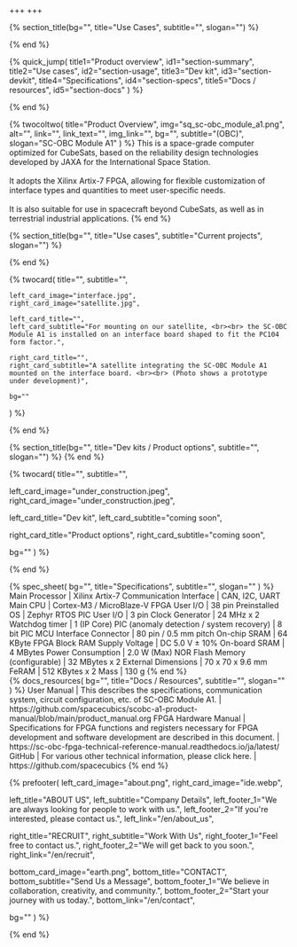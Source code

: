 +++
+++

{% section_title(bg="", title="Use Cases", subtitle="", slogan="") %}
<!--display element -->
{% end %}

{% quick_jump(
  title1="Product overview", id1="section-summary",
  title2="Use cases", id2="section-usage",
  title3="Dev kit", id3="section-devkit",
  title4="Specifications", id4="section-specs",
  title5="Docs / resources", id5="section-docs"
) %}
<!--display element -->
{% end %}

<section id="section-summary">
  {% twocoltwo(
    title="Product Overview",
    img="sq_sc-obc_module_a1.png",
    alt="",
    link="",
    link_text="",
    img_link="",
    bg="",
    subtitle="(OBC)",
    slogan="SC-OBC Module A1"
  ) %}
  This is a space-grade computer optimized for CubeSats, based on the reliability design technologies developed by JAXA for the International Space Station.
  <br><br>
  It adopts the Xilinx Artix-7 FPGA, allowing for flexible customization of interface types and quantities to meet user-specific needs. 
  <br><br>
  It is also suitable for use in spacecraft beyond CubeSats, as well as in terrestrial industrial applications.
  {% end %}
</section>

{% section_title(bg="", title="Use cases", subtitle="Current projects", slogan="") %}
<!--display element -->
{% end %}

<section id="section-usage">
  {% twocard(
    title="",
    subtitle="",
    
    left_card_image="interface.jpg",
    right_card_image="satellite.jpg",
    
    left_card_title="",
    left_card_subtitle="For mounting on our satellite, <br><br> the SC-OBC Module A1 is installed on an interface board shaped to fit the PC104 form factor.",
    
    right_card_title="",
    right_card_subtitle="A satellite integrating the SC-OBC Module A1 mounted on the interface board. <br><br> (Photo shows a prototype under development)",
    
    bg=""
  ) %}
  <!--display element -->
  {% end %}
</section>

<section id="section-devkit">
  {% section_title(bg="", title="Dev kits / Product options", subtitle="", slogan="") %}
  <!--display element -->
  {% end %}
</section>

{% twocard(
  title="",
  subtitle="",
  
  left_card_image="under_construction.jpeg",
  right_card_image="under_construction.jpeg",
  
  left_card_title="Dev kit",
  left_card_subtitle="coming soon",
  
  right_card_title="Product options",
  right_card_subtitle="coming soon",
  
  bg=""
) %}
<!--display element -->
{% end %}

<section id="section-specs">
  {% spec_sheet(
    bg="",
    title="Specifications",
    subtitle="",
    slogan=""
  ) %}
  Main Processor | Xilinx Artix-7
  Communication Interface | CAN, I2C, UART
  Main CPU | Cortex-M3 / MicroBlaze-V
  FPGA User I/O | 38 pin
  Preinstalled OS | Zephyr RTOS
  PIC User I/O | 3 pin
  Clock Generator | 24 MHz x 2
  Watchdog timer | 1 (IP Core)
  PIC (anomaly detection / system recovery) | 8 bit PIC MCU
  Interface Connector | 80 pin / 0.5 mm pitch
  On-chip SRAM | 64 KByte FPGA Block RAM
  Supply Voltage | DC 5.0 V ± 10%
  On-board SRAM | 4 MBytes
  Power Consumption | 2.0 W (Max)
  NOR Flash Memory (configurable) | 32 MBytes x 2
  External Dimensions | 70 x 70 x 9.6 mm
  FeRAM | 512 KBytes x 2
  Mass | 130 g
  {% end %}
</section>

<section id="section-docs">
  {% docs_resources(
    bg="",
    title="Docs / Resources",
    subtitle="",
    slogan=""
  ) %}
  User Manual | This describes the specifications, communication system, circuit configuration, etc. of SC-OBC Module A1. | https://github.com/spacecubics/scobc-a1-product-manual/blob/main/product_manual.org
  FPGA Hardware Manual | Specifications for FPGA functions and registers necessary for FPGA development and software development are described in this document. | https://sc-obc-fpga-technical-reference-manual.readthedocs.io/ja/latest/
  GitHub | For various other technical information, please click here. | https://github.com/spacecubics
  {% end %}
</section>

{% prefooter(
  left_card_image="about.png", 
  right_card_image="ide.webp",

  left_title="ABOUT US",
  left_subtitle="Company Details",
  left_footer_1="We are always looking for people to work with us.",
  left_footer_2="If you're interested, please contact us.",
  left_link="/en/about_us",

  right_title="RECRUIT",
  right_subtitle="Work With Us",
  right_footer_1="Feel free to contact us.",
  right_footer_2="We will get back to you soon.",
  right_link="/en/recruit",

  bottom_card_image="earth.png",
  bottom_title="CONTACT",
  bottom_subtitle="Send Us a Message",
  bottom_footer_1="We believe in collaboration, creativity, and community.",
  bottom_footer_2="Start your journey with us today.",
  bottom_link="/en/contact",

  bg=""
) %}
<!--display element -->
{% end %}

